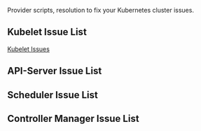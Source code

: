 Provider scripts, resolution to fix your Kubernetes cluster issues.


## Kubelet Issue List

[Kubelet Issues](kubelet/README.md)


## API-Server Issue List


## Scheduler Issue List


## Controller Manager Issue List
